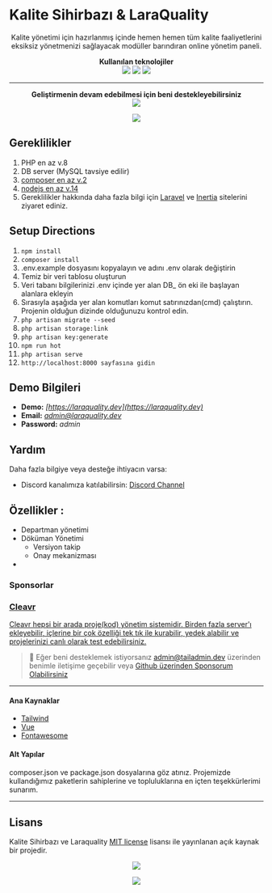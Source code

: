 Kalite Sihirbazı & LaraQuality
======

<p align="center">
Kalite yönetimi için hazırlanmış içinde hemen hemen tüm kalite faaliyetlerini eksiksiz yönetmenizi sağlayacak modüller barındıran online yönetim paneli.
</p>

<p align="center">
<b>Kullanılan teknolojiler</b>
<br>
  <img src="https://img.shields.io/badge/Laravel-FF2D20?style=for-the-badge&logo=laravel&logoColor=white" />
  <img src="https://img.shields.io/badge/Tailwind_CSS-38B2AC?style=for-the-badge&logo=tailwind-css&logoColor=white" />
  <img src="https://img.shields.io/badge/Vue.js-35495E?style=for-the-badge&logo=vuedotjs&logoColor=4FC08D" />
</p>
<hr>
<p align="center">
<b>Geliştirmenin devam edebilmesi için beni destekleyebilirsiniz</b>
<br/>
<a href="https://ko-fi.com/sinanaydogan" target="_blank">
    <img src="https://ko-fi.com/img/githubbutton_sm.svg">
</a>

</p>

<p align="center">
<a href="https://www.buymeacoffee.com/sinanaydogan">
    <img src="https://img.buymeacoffee.com/button-api/?text=Buy me a coffee&emoji=&slug=sinanaydogan&button_colour=FFDD00&font_colour=000000&font_family=Lato&outline_colour=000000&coffee_colour=ffffff">
</a>
</p>


Gereklilikler
------
1. PHP en az v.8
2. DB server (MySQL tavsiye edilir)
3. [composer en az v.2](https://getcomposer.org/)
4. [nodejs en az v.14](https://nodejs.org/)
5. Gereklilikler hakkında daha fazla bilgi için [Laravel](https://laravel.com/) ve [Inertia](https://inertiajs.com/) sitelerini ziyaret ediniz.


Setup Directions
------

1. ```npm install```
2. ```composer install```
3. .env.example dosyasını kopyalayın ve adını .env olarak değiştirin
4. Temiz bir veri tablosu oluşturun
5. Veri tabanı bilgilerinizi .env içinde yer alan DB_ ön eki ile başlayan alanlara ekleyin
6. Sırasıyla aşağıda yer alan komutları komut satırınızdan(cmd) çalıştırın. Projenin olduğun dizinde olduğunuzu kontrol edin.
7. ```php artisan migrate --seed```
8. ```php artisan storage:link```
9. ```php artisan key:generate```
10. ```npm run hot```
11. ```php artisan serve```
12. ```http://localhost:8000 sayfasına gidin```

Demo Bilgileri
------

- **Demo:** *[https://laraquality.dev](https://laraquality.dev)*
- **Email:** *admin@laraquality.dev*
- **Password:** *admin*
</a>

## Yardım

Daha fazla bilgiye veya desteğe ihtiyacın varsa:
- Discord kanalımıza katılabilirsin: [Discord Channel](https://discord.gg/TnjA2GqYmw)
## Özellikler :

- Departman yönetimi
- Döküman Yönetimi
  - Versiyon takip
  - Onay mekanizması
-
### Sponsorlar


> 
<a href="https://cleavr.io/" target="_blank">
<h3>Cleavr</h3>
Cleavr hepsi bir arada proje(kod) yönetim sistemidir. Birden fazla server'ı ekleyebilir, içlerine bir çok özelliği tek tık ile kurabilir, yedek alabilir ve projelerinizi canlı olarak test edebilirsiniz.
</a>

> :metal: Eğer beni desteklemek istiyorsanız [admin@tailadmin.dev](mailto:admin@tailadmin.dev) üzerinden benimle iletişime geçebilir veya [Github üzerinden Sponsorum Olabilirsiniz](https://github.com/sponsors/sinan-aydogan)

---

#### Ana Kaynaklar

- [Tailwind](https://tailwindcss.com/)
- [Vue](https://vuejs.org/)
- [Fontawesome](https://fontawesome.com/)

#### Alt Yapılar

composer.json ve package.json dosyalarına göz atınız. Projemizde kullandığımız paketlerin sahiplerine ve topluluklarına en içten teşekkürlerimi sunarım.

---
Lisans
------
Kalite Sihirbazı ve Laraquality [MIT license](https://opensource.org/licenses/MIT) lisansı ile yayınlanan açık kaynak bir projedir.

<p align="center">

<a href="https://ko-fi.com/sinanaydogan" target="_blank">
    <img src="https://ko-fi.com/img/githubbutton_sm.svg">
</a>

</p>

<p align="center">
<a href="https://www.buymeacoffee.com/sinanaydogan">
    <img src="https://img.buymeacoffee.com/button-api/?text=Buy me a coffee&emoji=&slug=sinanaydogan&button_colour=FFDD00&font_colour=000000&font_family=Lato&outline_colour=000000&coffee_colour=ffffff">
</a>
</p>